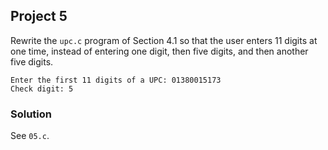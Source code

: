 ## Project 5
Rewrite the `upc.c` program of Section 4.1 so that the user enters 11 digits at one time, instead of entering one digit, then five digits, and then another five digits.
```
Enter the first 11 digits of a UPC: 01380015173
Check digit: 5
```

### Solution
See `05.c`.